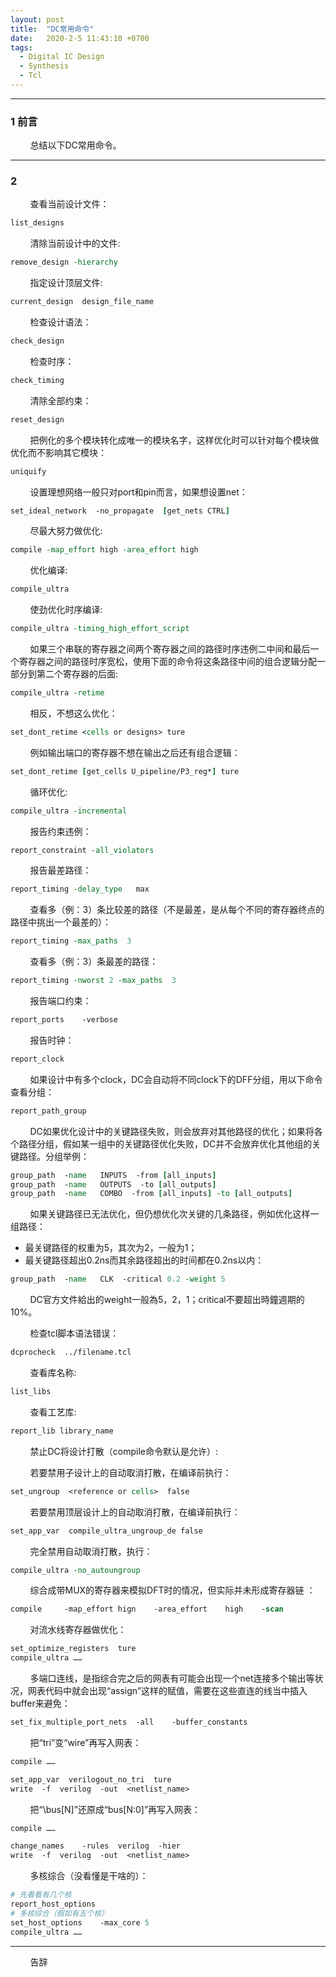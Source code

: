 ```yaml
---
layout: post
title:  "DC常用命令"
date:   2020-2-5 11:43:10 +0700
tags:
  - Digital IC Design
  - Synthesis
  - Tcl
---
```


-------

### 1 前言 

&#160; &#160; &#160; &#160; 总结以下DC常用命令。

----

### 2 

&#160; &#160; &#160; &#160; 查看当前设计文件：

```tcl
list_designs
```

&#160; &#160; &#160; &#160; 清除当前设计中的文件: 

```tcl
remove_design -hierarchy
```

&#160; &#160; &#160; &#160; 指定设计顶层文件:

```tcl
current_design  design_file_name
```

&#160; &#160; &#160; &#160; 检查设计语法：

```tcl
check_design
```

&#160; &#160; &#160; &#160; 检查时序：

```tcl
check_timing
```


&#160; &#160; &#160; &#160; 清除全部约束：

```tcl
reset_design
```

&#160; &#160; &#160; &#160; 把例化的多个模块转化成唯一的模块名字，这样优化时可以针对每个模块做优化而不影响其它模块：

```tcl
uniquify
```


&#160; &#160; &#160; &#160; 设置理想网络一般只对port和pin而言，如果想设置net：

```tcl
set_ideal_network  -no_propagate  [get_nets CTRL]
```


&#160; &#160; &#160; &#160; 尽最大努力做优化:

```tcl
compile -map_effort high -area_effort high
```

&#160; &#160; &#160; &#160; 优化编译:

```tcl
compile_ultra 
```

&#160; &#160; &#160; &#160; 使劲优化时序编译:

```tcl
compile_ultra -timing_high_effort_script
```

&#160; &#160; &#160; &#160; 如果三个串联的寄存器之间两个寄存器之间的路径时序违例二中间和最后一个寄存器之间的路径时序宽松，使用下面的命令将这条路径中间的组合逻辑分配一部分到第二个寄存器的后面:

```tcl
compile_ultra -retime
```

&#160; &#160; &#160; &#160; 相反，不想这么优化：

```tcl
set_dont_retime <cells or designs> ture
```

&#160; &#160; &#160; &#160; 例如输出端口的寄存器不想在输出之后还有组合逻辑：

```tcl
set_dont_retime [get_cells U_pipeline/P3_reg*] ture
```

&#160; &#160; &#160; &#160; 循环优化:

```tcl
compile_ultra -incremental
```

 
&#160; &#160; &#160; &#160; 报告约束违例：

```tcl
report_constraint -all_violators
```

&#160; &#160; &#160; &#160; 报告最差路径：

```tcl
report_timing -delay_type   max
```

&#160; &#160; &#160; &#160; 查看多（例：3）条比较差的路径（不是最差，是从每个不同的寄存器终点的路径中挑出一个最差的）： 

```tcl
report_timing -max_paths  3
```

&#160; &#160; &#160; &#160; 查看多（例：3）条最差的路径：

```tcl
report_timing -nworst 2 -max_paths  3
```


&#160; &#160; &#160; &#160; 报告端口约束：

```tcl
report_ports    -verbose
```

&#160; &#160; &#160; &#160; 报告时钟：

```tcl
report_clock 
```

&#160; &#160; &#160; &#160; 如果设计中有多个clock，DC会自动将不同clock下的DFF分组，用以下命令查看分组：

```tcl
report_path_group 
```

&#160; &#160; &#160; &#160; DC如果优化设计中的关键路径失败，则会放弃对其他路径的优化；如果将各个路径分组，假如某一组中的关键路径优化失败，DC并不会放弃优化其他组的关键路径。分组举例：

```tcl
group_path  -name   INPUTS  -from [all_inputs]
group_path  -name   OUTPUTS  -to [all_outputs]
group_path  -name   COMBO  -from [all_inputs] -to [all_outputs]
```

&#160; &#160; &#160; &#160; 如果关键路径已无法优化，但仍想优化次关键的几条路径，例如优化这样一组路径：
* 最关键路径的权重为5，其次为2，一般为1；
* 最关键路径超出0.2ns而其余路径超出的时间都在0.2ns以内：

```tcl
group_path  -name   CLK  -critical 0.2 -weight 5
```
&#160; &#160; &#160; &#160; DC官方文件給出的weight一般為5，2，1；critical不要超出時鐘週期的10%。

&#160; &#160; &#160; &#160; 检查tcl脚本语法错误：

```tcl
dcprocheck  ../filename.tcl
```

&#160; &#160; &#160; &#160; 查看库名称:

```tcl
list_libs
```

&#160; &#160; &#160; &#160; 查看工艺库:

```tcl
report_lib library_name
```

&#160; &#160; &#160; &#160; 禁止DC将设计打散（compile命令默认是允许）:

&#160; &#160; &#160; &#160; 若要禁用子设计上的自动取消打散，在编译前执行：

```tcl
set_ungroup  <reference or cells>  false
```

&#160; &#160; &#160; &#160; 若要禁用顶层设计上的自动取消打散，在编译前执行：

```tcl
set_app_var  compile_ultra_ungroup_de false
```

&#160; &#160; &#160; &#160; 完全禁用自动取消打散，执行：

```tcl
compile_ultra -no_autoungroup
```

&#160; &#160; &#160; &#160; 综合成带MUX的寄存器来模拟DFT时的情况，但实际并未形成寄存器链 ：

```tcl
compile     -map_effort hign    -area_effort    high    -scan 
```

&#160; &#160; &#160; &#160; 对流水线寄存器做优化：

```tcl
set_optimize_registers  ture
compile_ultra ……
```

&#160; &#160; &#160; &#160; 多端口连线，是指综合完之后的网表有可能会出现一个net连接多个输出等状况，网表代码中就会出现“assign”这样的赋值，需要在这些直连的线当中插入buffer来避免：

```tcl
set_fix_multiple_port_nets  -all    -buffer_constants
```

&#160; &#160; &#160; &#160; 把“tri”变“wire”再写入网表：

```tcl
compile ……

set_app_var  verilogout_no_tri  ture
write  -f  verilog  -out  <netlist_name>
```
&#160; &#160; &#160; &#160; 把“\bus[N]”还原成“bus[N:0]”再写入网表：

```tcl
compile ……

change_names    -rules  verilog  -hier
write  -f  verilog  -out  <netlist_name>
```


&#160; &#160; &#160; &#160; 多核综合（没看懂是干啥的）：

```tcl
# 先看看有几个核
report_host_options 
# 多核综合（假如有五个核）
set_host_options    -max_core 5
compile_ultra ……
```

----
&#160; &#160; &#160; &#160; 告辞